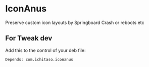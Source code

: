 # IconAnus
Preserve custom icon layouts by Springboard Crash or reboots etc

## For Tweak dev
Add this to the control of your deb file: 

```Depends: com.ichitaso.iconanus```

